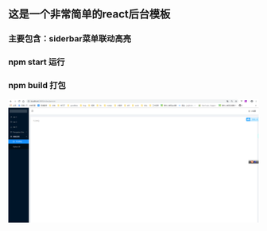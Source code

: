 ## 这是一个非常简单的react后台模板
### 主要包含：siderbar菜单联动高亮
### npm start 运行
### npm build 打包
![Image discription](https://github.com/xwq863728739/react/blob/master/img-store/a52c91d50739cb788d3aac14573a5c6.png)
